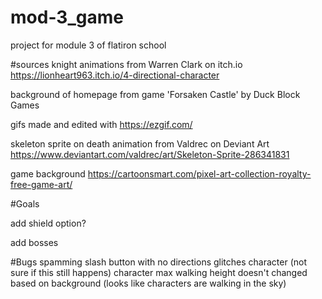 # mod-3_game
project for module 3 of flatiron school

#sources
knight animations from Warren Clark on itch.io
https://lionheart963.itch.io/4-directional-character

background of homepage from game 'Forsaken Castle' by Duck Block Games

gifs made and edited with https://ezgif.com/

skeleton sprite on death animation from Valdrec on Deviant Art
https://www.deviantart.com/valdrec/art/Skeleton-Sprite-286341831

game background
https://cartoonsmart.com/pixel-art-collection-royalty-free-game-art/

#Goals

add shield option?

add bosses



#Bugs
spamming slash button with no directions glitches character (not sure if this still happens)
character max walking height doesn't changed based on background (looks like characters are walking in the sky)